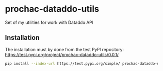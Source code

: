 # prochac-dataddo-utils

Set of my utilities for work with Dataddo API

## Installation

The installation must by done from the test PyPI repository:
https://test.pypi.org/project/prochac-dataddo-utils/0.0.1/

```bash
pip install --index-url https://test.pypi.org/simple/ prochac-dataddo-utils
```